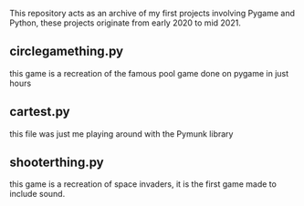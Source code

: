 This repository acts as an archive of my first projects involving Pygame and Python, these projects originate from early 2020 to mid 2021.

## circlegamething.py
this game is a recreation of the famous pool game done on pygame in just hours 

## cartest.py
this file was just me playing around with the Pymunk library

## shooterthing.py
this game is a recreation of space invaders, it is the first game made to include sound.
 
